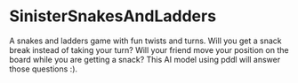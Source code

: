 # SinisterSnakesAndLadders
A snakes and ladders game with fun twists and turns. Will you get a snack break instead of taking your turn? Will your friend move your position on the board while you are getting a snack? This AI model using pddl will answer those questions :).
